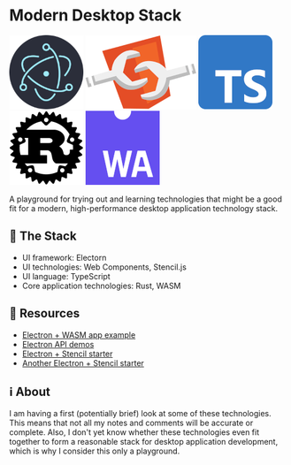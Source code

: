 # Modern Desktop Stack
![Electron](./images/electron-logo.png) ![Web Components](./images/web-components-logo.png) ![TypeScript](./images/typescript-logo.png) ![Rust](./images/rust-logo.png) ![WASM](./images/wasm-logo.png)

A playground for trying out and learning technologies that might be a good fit for a modern, high-performance desktop application technology stack. 

## 🥞 The Stack
- UI framework: Electorn
- UI technologies: Web Components, Stencil.js
- UI language: TypeScript
- Core application technologies: Rust, WASM

## 🎒 Resources
- [Electron + WASM app example](https://www.electronjs.org/apps/elcalc)
- [Electron API demos](https://github.com/electron/electron-api-demos)
- [Electron + Stencil starter](https://github.com/brunodgz/stencil-electron-st)
- [Another Electron + Stencil starter](https://github.com/edgeworkscreative/stencil-electron-app-starter)

## ℹ️ About
I am having a first (potentially brief) look at some of these technologies. This means that not all my notes and comments will be accurate or complete. Also, I don't yet know whether these technologies even fit together to form a reasonable stack for desktop application development, which is why I consider this only a playground.